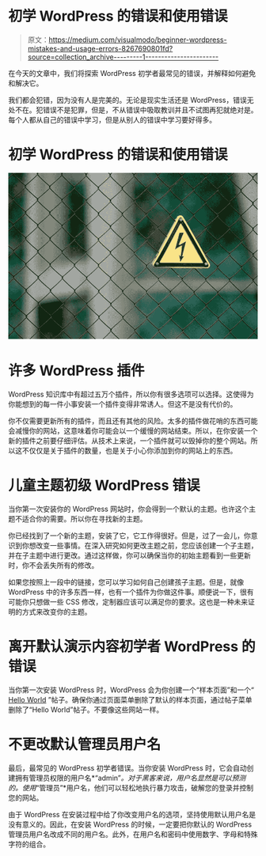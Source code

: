 # 初学 WordPress 的错误和使用错误

> 原文：<https://medium.com/visualmodo/beginner-wordpress-mistakes-and-usage-errors-8267690801fd?source=collection_archive---------1----------------------->

在今天的文章中，我们将探索 WordPress 初学者最常见的错误，并解释如何避免和解决它。

我们都会犯错，因为没有人是完美的。无论是现实生活还是 WordPress，错误无处不在。犯错误不是犯罪，但是，不从错误中吸取教训并且不试图再犯就绝对是。每个人都从自己的错误中学习，但是从别人的错误中学习要好得多。

# 初学 WordPress 的错误和使用错误

![](img/59e1e5725852cdf4af48b633fa92dec9.png)

# 许多 WordPress 插件

WordPress 知识库中有超过五万个插件，所以你有很多选项可以选择。这使得为你能想到的每一件小事安装一个插件变得非常诱人。但这不是没有代价的。

你不仅需要更新所有的插件，而且还有其他的风险。太多的插件做花哨的东西可能会减慢你的网站，这意味着你可能会以一个缓慢的网站结束。所以，在你安装一个新的插件之前要仔细评估。从技术上来说，一个插件就可以毁掉你的整个网站。所以这不仅仅是关于插件的数量，也是关于小心你添加到你的网站上的东西。

# 儿童主题初级 WordPress 错误

当你第一次安装你的 WordPress 网站时，你会得到一个默认的主题。也许这个主题不适合你的需要。所以你在寻找新的主题。

你已经找到了一个新的主题，安装了它，它工作得很好。但是，过了一会儿，你意识到你想改变一些事情。在深入研究如何更改主题之前，您应该创建一个子主题，并在子主题中进行更改。通过这样做，你可以确保当你的初始主题看到一些更新时，你不会丢失所有的修改。

如果您按照上一段中的链接，您可以学习如何自己创建孩子主题。但是，就像 WordPress 中的许多东西一样，也有一个插件为你做这件事。顺便说一下，很有可能你只想做一些 CSS 修改，定制器应该可以满足你的要求。这也是一种未来证明的方式来改变你的主题。

# 离开默认演示内容初学者 WordPress 的错误

当你第一次安装 WordPress 时，WordPress 会为你创建一个“样本页面”和一个“ [Hello World](https://en.wikipedia.org/wiki/%22Hello,_World!%22_program) ”帖子。确保你通过页面菜单删除了默认的样本页面，通过帖子菜单删除了“Hello World”帖子。不要像这些网站一样。

# 不更改默认管理员用户名

最后，最常见的 WordPress 初学者错误。当你安装 WordPress 时，它会自动创建拥有管理员权限的用户名*“admin”*。对于黑客来说，用户名显然是可以预测的。使用*“管理员”*用户名，他们可以轻松地执行暴力攻击，破解您的登录并控制您的网站。

由于 WordPress 在安装过程中给了你改变用户名的选项，坚持使用默认用户名是没有意义的。因此，在安装 WordPress 的时候，一定要把你默认的 WordPress 管理员用户名改成不同的用户名。此外，在用户名和密码中使用数字、字母和特殊字符的组合。